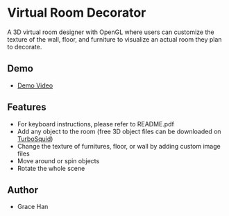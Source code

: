 # Virtual Room Decorator
A 3D virtual room designer with OpenGL where users can customize the texture of the wall, floor, and furniture to visualize an actual room they plan to decorate.

## Demo
* [Demo Video](https://drive.google.com/file/d/1ZeBs-yPKB4OAeqU_kJP3HStU8jZHQTpg/view?usp=sharing)

## Features
* For keyboard instructions, please refer to README.pdf
* Add any object to the room (free 3D object files can be downloaded on [TurboSquid](https://www.turbosquid.com/))
* Change the texture of furnitures, floor, or wall by adding custom image files
* Move around or spin objects
* Rotate the whole scene

## Author
* Grace Han

